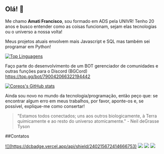 <h2> Olá! 👋 </h2>
Me chamo <strong>Amati Francisco</strong>, sou formado em ADS pela UNIVR!
Tenho 20 anos e busco entender como as coisas funcionam, sejam elas tecnologias ou o universo
a nossa volta!

Meus projetos atuais envolvem mais Javascript e SQL mas também sei programar em Python!

[![Top Linguagens](https://github-readme-stats.vercel.app/api/top-langs/?username=coreosg&layout=compact&theme=dracula&locale=pt-br)](https://github.com/coreosg/github-readme-stats)


Faço parte do desenvolvimento de um BOT gerenciador de comunidades e outras funções para o Discord (BGCord)
https://top.gg/bot/790042066322194442

[![Coreos's GitHub stats](https://github-readme-stats.vercel.app/api?username=coreosg&count_private=true&show_icons=true&theme=dracula&locale=pt-br&include_all_commits=true)](https://github.com/coreosg/github-readme-stats)


Ainda sou novo no mundo da tecnologia/programação, então peço que: se encontrar algum erro em meus trabalhos, 
por favor, aponte-os e, se possível, explique-me como consertar!


>"Estamos todos conectados; uns aos outros biologicamente, à Terra quimicamente e ao resto do universo atomicamente." - Neil deGrasse Tyson

##Contatos
<div>
<a href="#">![](https://dcbadge.vercel.app/api/shield/240215672414666753)</a>
<a href="https://www.twitch.tv/coreosg" target="_blank"><img src="https://img.shields.io/badge/Twitch-9146FF?style=for-the-badge&logo=twitch&logoColor=white" target="_blank"></a>
<a href = "mailto:coreosgg@gmail.com"><img src="https://img.shields.io/badge/Gmail-D14836?style=for-the-badge&logo=gmail&logoColor=white" target="_blank"></a>
<a href="https://www.linkedin.com/in/amati-francisco-93aa30177" target="_blank"><img src="https://img.shields.io/badge/-LinkedIn-%230077B5?style=for-the-badge&logo=linkedin&logoColor=white" target="_blank"></a>   
</div>
